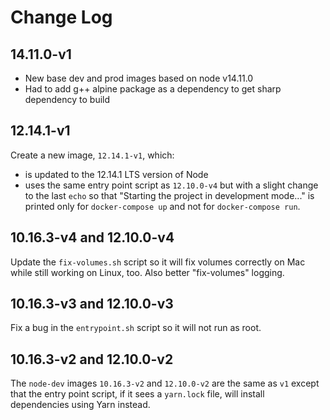# Change Log

## 14.11.0-v1

- New base dev and prod images based on node v14.11.0
- Had to add g++ alpine package as a dependency to get sharp dependency to build

## 12.14.1-v1

Create a new image, `12.14.1-v1`, which:

- is updated to the 12.14.1 LTS version of Node
- uses the same entry point script as `12.10.0-v4` but with a slight change to the last `echo` so that "Starting the project in development mode..." is printed only for `docker-compose up` and not for `docker-compose run`.

## 10.16.3-v4 and 12.10.0-v4

Update the `fix-volumes.sh` script so it will fix volumes correctly on Mac while still working on Linux, too. Also better "fix-volumes" logging.

## 10.16.3-v3 and 12.10.0-v3

Fix a bug in the `entrypoint.sh` script so it will not run as root.

## 10.16.3-v2 and 12.10.0-v2

The `node-dev` images `10.16.3-v2` and `12.10.0-v2` are the same as `v1` except that the entry point script, if it sees a `yarn.lock` file, will install dependencies using Yarn instead.
